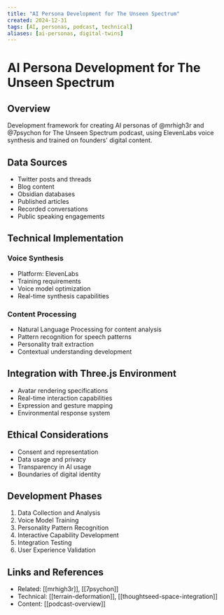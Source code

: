 ```yaml
---
title: "AI Persona Development for The Unseen Spectrum"
created: 2024-12-31
tags: [AI, personas, podcast, technical]
aliases: [ai-personas, digital-twins]
---
```


# AI Persona Development for The Unseen Spectrum

## Overview
Development framework for creating AI personas of @mrhigh3r and @7psychon for The Unseen Spectrum podcast, using ElevenLabs voice synthesis and trained on founders' digital content.

## Data Sources
- Twitter posts and threads
- Blog content
- Obsidian databases
- Published articles
- Recorded conversations
- Public speaking engagements

## Technical Implementation
### Voice Synthesis
- Platform: ElevenLabs
- Training requirements
- Voice model optimization
- Real-time synthesis capabilities

### Content Processing
- Natural Language Processing for content analysis
- Pattern recognition for speech patterns
- Personality trait extraction
- Contextual understanding development

## Integration with Three.js Environment
- Avatar rendering specifications
- Real-time interaction capabilities
- Expression and gesture mapping
- Environmental response system

## Ethical Considerations
- Consent and representation
- Data usage and privacy
- Transparency in AI usage
- Boundaries of digital identity

## Development Phases
1. Data Collection and Analysis
2. Voice Model Training
3. Personality Pattern Recognition
4. Interactive Capability Development
5. Integration Testing
6. User Experience Validation

## Links and References
- Related: [[mrhigh3r]], [[7psychon]]
- Technical: [[terrain-deformation]], [[thoughtseed-space-integration]]
- Content: [[podcast-overview]]